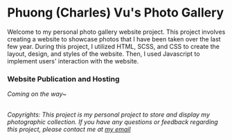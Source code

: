 # Phuong (Charles) Vu's Photo Gallery

Welcome to my personal photo gallery website project. This project involves creating a website to showcase photos that I have been taken over the last few year. During this project, I utilized HTML, SCSS, and CSS to create the layout, design, and styles of the website. Then, I used Javascript to implement users' interaction with the website. 

### Website Publication and Hosting
*Coming on the way~*
<br></br>

*Copyrights: This project is my personal project to store and display my photographic collection. If you have any questions or feedback regarding this project, please contact me at [my email](mailto:prokhanhphuong@gmail.com)*
